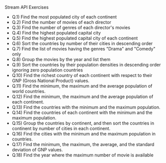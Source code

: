 Stream API Exercises

* Q.1) Find the most populated city of each continent
* Q.2) Find the number of movies of each director
* Q.3) Find the number of genres of each director's movies
* Q.4) Find the highest populated capital city
* Q.5) Find the highest populated capital city of each continent
* Q.6) Sort the countries by number of their cities in descending order
* Q.7) Find the list of movies having the genres "Drama" and "Comedy" only
* Q.8) Group the movies by the year and list them
* Q.9) Sort the countries by their population densities in descending order ignoring zero population countries
* Q.10) Find the richest country of each continent with respect to their GNP (Gross National Product) values.
* Q.11) Find the minimum, the maximum and the average population of world countries.
* Q.12) Find the minimum, the maximum and the average population of each continent.
* Q.13) Find the countries with the minimum and the maximum population.
* Q.14) Find the countries of each continent with the minimum and the maximum population.
* Q.15) Group the countries by continent, and then sort the countries in continent by number of cities in each continent.
* Q.16) Find the cities with the minimum and the maximum population in countries.
* Q.17) Find the minimum, the maximum, the average, and the standard deviation of GNP values.
* Q.18) Find the year where the maximum number of movie is available

